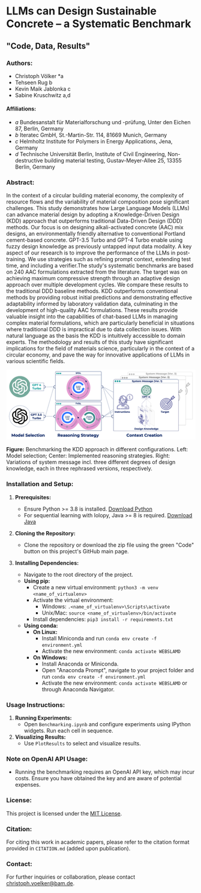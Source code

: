 # LLMs can Design Sustainable Concrete – a Systematic Benchmark
## "Code, Data, Results"

### Authors:
- Christoph Völker *a
- Tehseen Rug b
- Kevin Maik Jablonka c
- Sabine Kruschwitz a,d

#### Affiliations:
- *a* Bundesanstalt für Materialforschung und -prüfung, Unter den Eichen 87, Berlin, Germany
- *b* Iteratec GmbH, St.-Martin-Str. 114, 81669 Munich, Germany
- *c* Helmholtz Institute for Polymers in Energy Applications, Jena, Germany
- *d* Technische Universität Berlin, Institute of Civil Engineering, Non-destructive building material testing, Gustav-Meyer-Allee 25, 13355 Berlin, Germany

### Abstract:
In the context of a circular building material economy, the complexity of resource flows and the variability of material composition pose significant challenges. This study demonstrates how Large Language Models (LLMs) can advance material design by adopting a Knowledge-Driven Design (KDD) approach that outperforms traditional Data-Driven Design (DDD) methods. Our focus is on designing alkali-activated concrete (AAC) mix designs, an environmentally friendly alternative to conventional Portland cement-based concrete. GPT-3.5 Turbo and GPT-4 Turbo enable using fuzzy design knowledge as previously untapped input data modality. A key aspect of our research is to improve the performance of the LLMs in post-training. We use strategies such as refining prompt context, extending test time, and including a verifier.The study's systematic benchmarks are based on 240 AAC formulations extracted from the literature. The target was on achieving maximum compressive strength through an adaptive design approach over multiple development cycles. We compare these results to the traditional DDD baseline methods. KDD outperforms conventional methods by providing robust initial predictions and demonstrating effective adaptability informed by laboratory validation data, culminating in the development of high-quality AAC formulations. These results provide valuable insight into the capabilities of chat-based LLMs in managing complex material formulations, which are particularly beneficial in situations where traditional DDD is impractical due to data collection issues.  With natural language as the basis the KDD is intuitively accessible to domain experts.  The methodology and results of this study have significant implications for the field of materials science, particularly in the context of a circular economy, and pave the way for innovative applications of LLMs in various scientific fields.


![Figure: Benchmarking LLMs in Different Configurations](images/figure6.png)

**Figure:** Benchmarking the KDD approach in different configurations. Left: Model selection; Center: Implemented reasoning strategies. Right: Variations of system message incl. three different degrees of design knowledge, each in three rephrased versions, respectively.



### Installation and Setup:
1. **Prerequisites:**
   - Ensure Python >= 3.8 is installed. [Download Python](https://www.python.org/downloads/)
   - For sequential learning with lolopy, Java >= 8 is required. [Download Java](https://www.java.com/en/download/)

2. **Cloning the Repository:**
   - Clone the repository or download the zip file using the green "Code" button on this project's GitHub main page.

3. **Installing Dependencies:**
   - Navigate to the root directory of the project.
   - **Using pip:**
     - Create a new virtual environment: `python3 -m venv <name_of_virtualenv>`
     - Activate the virtual environment: 
       - Windows: `.<name_of_virtualenv>\Scripts\activate`
       - Unix/Mac: `source <name_of_virtualenv>/bin/activate`
     - Install dependencies: `pip3 install -r requirements.txt`
   - **Using conda:**
     - **On Linux:**
       - Install Miniconda and run `conda env create -f environment.yml`
       - Activate the new environment: `conda activate WEBSLAMD`
     - **On Windows:**
       - Install Anaconda or Miniconda.
       - Open "Anaconda Prompt", navigate to your project folder and run `conda env create -f environment.yml`
       - Activate the new environment: `conda activate WEBSLAMD` or through Anaconda Navigator.

### Usage Instructions:
1. **Running Experiments:**
   - Open `Benchmarking.ipynb` and configure experiments using IPython widgets. Run each cell in sequence.
2. **Visualizing Results:**
   - Use `PlotResults` to select and visualize results.

### Note on OpenAI API Usage:
- Running the benchmarking requires an OpenAI API key, which may incur costs. Ensure you have obtained the key and are aware of potential expenses.

### License:
This project is licensed under the [MIT License](LICENSE).

### Citation:
For citing this work in academic papers, please refer to the citation format provided in `CITATION.md` (added upon publication).

### Contact:
For further inquiries or collaboration, please contact christoph.voelker@bam.de.


